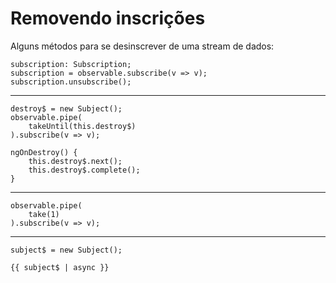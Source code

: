 # Removendo inscrições

Alguns métodos para se desinscrever de uma stream de dados:

```
subscription: Subscription;
subscription = observable.subscribe(v => v);
subscription.unsubscribe();
```
---
```
destroy$ = new Subject();
observable.pipe(
    takeUntil(this.destroy$)
).subscribe(v => v);

ngOnDestroy() {
    this.destroy$.next();
    this.destroy$.complete();
}
```
---
```
observable.pipe(
    take(1)
).subscribe(v => v);
```
---
```
subject$ = new Subject();

{{ subject$ | async }}
```
